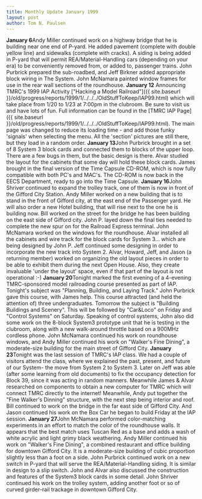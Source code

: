 ```yaml
---
title: Monthly Update January 1999 
layout: post
author: Tom N. Paulsen
---
```




 **January 6**Andy Miller continued work on a highway bridge that he is building near one end of P\-yard. He added pavement (complete with double yellow line) and sidewalks (complete with cracks). A siding is being added in P\-yard that will permit REA/Material\-Handling cars (depending on your era) to be conveniently removed from, or added to, passenger trains. John Purbrick prepared the sub\-roadbed, and Jeff Birkner added appropriate block wiring in The System. John McNamara painted window frames for use in the rear wall sections of the roundhouse. **January 12** Announcing TMRC's 1999 IAP Activity ["Hacking a Model Railroad"]({{ site.baseurl }}/old/progress/reports/1999/1/../../../OldStuffToKeep/IAP99.html) which will take place from 1/20 to 1/23 at 7:00pm in the clubroom. Be sure to visit us and have lots of fun. Full information can be found in the [TMRC IAP Page]({{ site.baseurl }}/old/progress/reports/1999/1/../../../OldStuffToKeep/IAP99.html).   The main page was changed to reduce its loading time \- and add those funky 'signals' when selecting the menu. All the 'section' pictures are still there, but they load in a random order. **January 13**John Purbrick brought in a set of 8 System 3 block cards and connected them to blocks of the upper loop. There are a few bugs in them, but the basic design is there. Alvar studied the layout for the cabinets that some day will hold these block cards.  James brought in the final version of the Time Capsule CD\-ROM, which is now fully compatible with both PC's and MAC's. The CD\-ROM is now back in the EECS Department, ready to go into the Time Capsule. **January 16**John Shriver continued to expand the trolley track, one of them is now in front of the Gifford City Station. Andy Miller worked on a new building that is to stand in the front of Gifford city, at the east end of the Passenger yard. He will also order a new Hotel building, that will rise next to the one he is building now. Bill worked on the street for the bridge he has been building on the east side of Gifford city. John P. layed down the final ties needed to complete the new spur on for the Railroad Express terminal. John McNamara worked on the windows for the roundhouse.  Alvar installed all the cabinets and wire track for the block cards for System 3\... which are being designed by John P. Jeff continued some designing in order to incorporate the new track into System 2\.  Alvar, Howard, Jeff, and Jason (a returning member) worked on organizing the old layout pieces in order to be able to exhibit them during the next Open House. Also, they create invaluable 'under the layout' space, even if that part of the layout is not operational :\-) **January 20**Tonight marked the first evening of a 4\-evening TMRC\-sponsored model railroading course presented as part of IAP. Tonight's subject was "Planning, Building, and Laying Track." John Purbrick gave this course, with James help. This course attracted (and held the attention of) three undergraduates. Tomorrow the subject is "Building Buildings and Scenery". This will be followed by "Car\&Loco" on Friday and "Control Systems" on Saturday. Speaking of control systems, John also did some work on the 8\-block System3 prototype unit that he is testing in the clubroom, along with a new walk\-around throttle based on a 900MHz cordless phone.  John McNamara continued his work on roundhouse windows, and Andy Miller continued his work on "Walker's Fine Dining", a moderate\-size building for the main street of Gifford City. **January 23**Tonight was the last session of TMRC's IAP class. We had a couple of visitors attend the class, where we explained the past, present, and future of our System\- the move from System 2 to System 3\. Later on Jeff was able (after some learning from old documents) to fix the occupancy detection for Block 39, since it was acting in random manners. Meanwhile James \& Alvar researched on components to obtain a new computer for TMRC which will connect TMRC directly to the internet!  Meanwhile, Andy put together the "Fine Walker's Dinning" structure, with the next step being interior and roof. Bill continued to work on the bridge in the far east side of Gifford City. And Jason continued his work on the Box Car he began to build Friday at the IAP session. **January 27**John McNamara performed color\-matching experiments in an effort to match the color of the roundhouse walls. It appears that the best match uses Tuscan Red as a base and adds a wash of white acrylic and light grimy black weathering. Andy Miller continued his work on "Walker's Fine Dining", a combined restaurant and office building for downtown Gifford City. It is a moderate\-size building of cubic proportion slightly less than a foot on a side. John Purbrick continued work on a new switch in P\-yard that will serve the REA/Material\-Handling siding. It is similar in design to a slip switch. John and Alvar also discussed the construction and features of the System3 block cards in some detail. John Shriver continued his work on the trolley system, adding another foot or so of curved girder\-rail trackage in downtown Gifford City.   